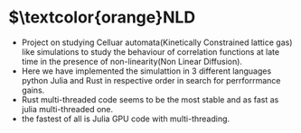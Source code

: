 # $\textcolor{orange}NLD
- Project on studying Celluar automata(Kinetically Constrained lattice gas) like simulations to study the behaviour of correlation functions at late time in the presence of non-linearity(Non Linear Diffusion).
- Here we have implemented the simulattion in 3 different languages python Julia and Rust in respective order in search for perrforrmance gains.
- Rust multi-threaded code seems to be the most stable and as fast as julia multi-threaded one.
- the fastest of all is Julia GPU code with multi-threading.

